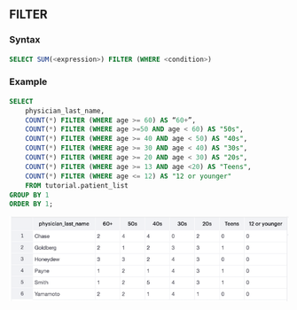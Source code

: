 
## FILTER

### Syntax

```sql
SELECT SUM(<expression>) FILTER (WHERE <condition>)
```

### Example

```sql
SELECT
    physician_last_name,
    COUNT(*) FILTER (WHERE age >= 60) AS “60+”,
    COUNT(*) FILTER (WHERE age >=50 AND age < 60) AS "50s",
    COUNT(*) FILTER (WHERE age >= 40 AND age < 50) AS "40s",
    COUNT(*) FILTER (WHERE age >= 30 AND age < 40) AS "30s",
    COUNT(*) FILTER (WHERE age >= 20 AND age < 30) AS "20s",
    COUNT(*) FILTER (WHERE age >= 13 AND age <20) AS "Teens",
    COUNT(*) FILTER (WHERE age <= 12) AS "12 or younger"
    FROM tutorial.patient_list
GROUP BY 1
ORDER BY 1;
```

![tabular output](/assets/images/2022-03-16-12-43-06.png)
